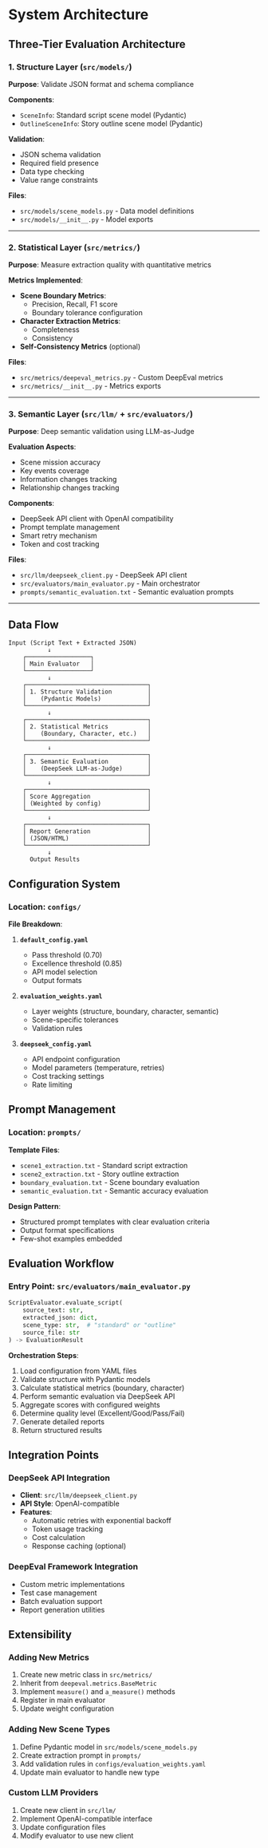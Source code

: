 # System Architecture

## Three-Tier Evaluation Architecture

### 1. Structure Layer (`src/models/`)
**Purpose**: Validate JSON format and schema compliance

**Components**:
- `SceneInfo`: Standard script scene model (Pydantic)
- `OutlineSceneInfo`: Story outline scene model (Pydantic)

**Validation**:
- JSON schema validation
- Required field presence
- Data type checking
- Value range constraints

**Files**:
- `src/models/scene_models.py` - Data model definitions
- `src/models/__init__.py` - Model exports

---

### 2. Statistical Layer (`src/metrics/`)
**Purpose**: Measure extraction quality with quantitative metrics

**Metrics Implemented**:
- **Scene Boundary Metrics**:
  - Precision, Recall, F1 score
  - Boundary tolerance configuration
- **Character Extraction Metrics**:
  - Completeness
  - Consistency
- **Self-Consistency Metrics** (optional)

**Files**:
- `src/metrics/deepeval_metrics.py` - Custom DeepEval metrics
- `src/metrics/__init__.py` - Metrics exports

---

### 3. Semantic Layer (`src/llm/` + `src/evaluators/`)
**Purpose**: Deep semantic validation using LLM-as-Judge

**Evaluation Aspects**:
- Scene mission accuracy
- Key events coverage
- Information changes tracking
- Relationship changes tracking

**Components**:
- DeepSeek API client with OpenAI compatibility
- Prompt template management
- Smart retry mechanism
- Token and cost tracking

**Files**:
- `src/llm/deepseek_client.py` - DeepSeek API client
- `src/evaluators/main_evaluator.py` - Main orchestrator
- `prompts/semantic_evaluation.txt` - Semantic evaluation prompts

---

## Data Flow

```
Input (Script Text + Extracted JSON)
           ↓
    ┌──────────────────┐
    │ Main Evaluator   │
    └──────────────────┘
           ↓
    ┌──────────────────────────────────┐
    │ 1. Structure Validation          │
    │    (Pydantic Models)             │
    └──────────────────────────────────┘
           ↓
    ┌──────────────────────────────────┐
    │ 2. Statistical Metrics           │
    │    (Boundary, Character, etc.)   │
    └──────────────────────────────────┘
           ↓
    ┌──────────────────────────────────┐
    │ 3. Semantic Evaluation           │
    │    (DeepSeek LLM-as-Judge)       │
    └──────────────────────────────────┘
           ↓
    ┌──────────────────────────────────┐
    │ Score Aggregation                │
    │ (Weighted by config)             │
    └──────────────────────────────────┘
           ↓
    ┌──────────────────────────────────┐
    │ Report Generation                │
    │ (JSON/HTML)                      │
    └──────────────────────────────────┘
           ↓
      Output Results
```

## Configuration System

### Location: `configs/`

**File Breakdown**:

1. **`default_config.yaml`**
   - Pass threshold (0.70)
   - Excellence threshold (0.85)
   - API model selection
   - Output formats

2. **`evaluation_weights.yaml`**
   - Layer weights (structure, boundary, character, semantic)
   - Scene-specific tolerances
   - Validation rules

3. **`deepseek_config.yaml`**
   - API endpoint configuration
   - Model parameters (temperature, retries)
   - Cost tracking settings
   - Rate limiting

## Prompt Management

### Location: `prompts/`

**Template Files**:
- `scene1_extraction.txt` - Standard script extraction
- `scene2_extraction.txt` - Story outline extraction
- `boundary_evaluation.txt` - Scene boundary evaluation
- `semantic_evaluation.txt` - Semantic accuracy evaluation

**Design Pattern**:
- Structured prompt templates with clear evaluation criteria
- Output format specifications
- Few-shot examples embedded

## Evaluation Workflow

### Entry Point: `src/evaluators/main_evaluator.py`

```python
ScriptEvaluator.evaluate_script(
    source_text: str,
    extracted_json: dict,
    scene_type: str,  # "standard" or "outline"
    source_file: str
) -> EvaluationResult
```

**Orchestration Steps**:
1. Load configuration from YAML files
2. Validate structure with Pydantic models
3. Calculate statistical metrics (boundary, character)
4. Perform semantic evaluation via DeepSeek API
5. Aggregate scores with configured weights
6. Determine quality level (Excellent/Good/Pass/Fail)
7. Generate detailed reports
8. Return structured results

## Integration Points

### DeepSeek API Integration
- **Client**: `src/llm/deepseek_client.py`
- **API Style**: OpenAI-compatible
- **Features**:
  - Automatic retries with exponential backoff
  - Token usage tracking
  - Cost calculation
  - Response caching (optional)

### DeepEval Framework Integration
- Custom metric implementations
- Test case management
- Batch evaluation support
- Report generation utilities

## Extensibility

### Adding New Metrics
1. Create new metric class in `src/metrics/`
2. Inherit from `deepeval.metrics.BaseMetric`
3. Implement `measure()` and `a_measure()` methods
4. Register in main evaluator
5. Update weight configuration

### Adding New Scene Types
1. Define Pydantic model in `src/models/scene_models.py`
2. Create extraction prompt in `prompts/`
3. Add validation rules in `configs/evaluation_weights.yaml`
4. Update main evaluator to handle new type

### Custom LLM Providers
1. Create new client in `src/llm/`
2. Implement OpenAI-compatible interface
3. Update configuration files
4. Modify evaluator to use new client
